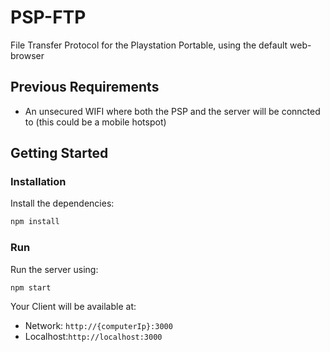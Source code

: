 # PSP-FTP
 File Transfer Protocol for the Playstation Portable, using the default web-browser

## Previous Requirements
 - An unsecured WIFI where both the PSP and the server will be conncted to (this could be a mobile hotspot)

## Getting Started

### Installation

Install the dependencies:

```bash
npm install
```

### Run

Run the server using:
```bash
npm start
```

Your Client will be available at:
- Network:  `http://{computerIp}:3000`
- Localhost:`http://localhost:3000`
